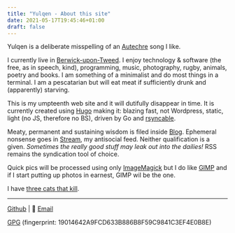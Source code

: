 ```yaml
---
title: "Yulqen - About this site"
date: 2021-05-17T19:45:46+01:00
draft: false
---
```


Yulqen is a deliberate misspelling of an [Autechre](https://en.wikipedia.org/wiki/Autechre) song I like.

I currently live in [Berwick-upon-Tweed](https://en.wikipedia.org/wiki/Berwick-upon-Tweed). I enjoy technology & software (the free, as in speech, kind), programming, music, photography, rugby, animals, poetry and books. I am something of a minimalist and do most things in a terminal. I am a pescatarian but will eat meat if sufficiently drunk and (apparently) starving.

This is my umpteenth web site and it will dutifully disappear in time. It is currently created using [Hugo](https://gohugo.io/) making it: blazing fast, not Wordpress, static, light (no JS, therefore no BS), driven by Go and [rsyncable](https://man.openbsd.org/openrsync).

Meaty, permanent and sustaining wisdom is filed inside [Blog](/blog). Ephemeral nonsense goes in [Stream](/stream), my antisocial feed. Neither qualification is a given. *Sometimes the really good stuff may leak out into the dailies!* RSS remains the syndication tool of choice.

Quick pics will be processed using only [ImageMagick](https://imagemagick.org/script/index.php) but I do like [GIMP](https://www.gimp.org/) and if I start putting up photos in earnest, GIMP wil be the one.


I have [three cats that kill](../blog/cats/cat_kills/).

---

[Github](https://github.com/yulqen) | 📧 [Email](mailto:y@yulqen.org)

[GPG](../keys/mrl-gpg.pub) (fingerprint: 19014642A9FCD633B886B8F59C9841C3EF4E0B8E)
